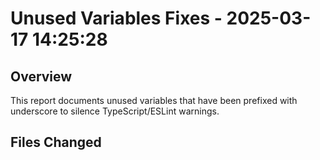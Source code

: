 # Unused Variables Fixes - 2025-03-17 14:25:28

## Overview

This report documents unused variables that have been prefixed with underscore
to silence TypeScript/ESLint warnings.

## Files Changed

